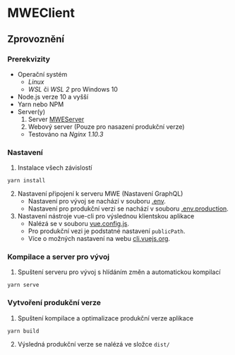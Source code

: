 # MWEClient

## Zprovoznění

### Prerekvizity
- Operační systém
  - _Linux_ 
  - _WSL_ či _WSL 2_ pro Windows 10 
- Node.js verze 10 a vyšší
- Yarn nebo NPM
- Server(y) 
  1. Server [MWEServer](https://github.com/MWarCZ/MWEServer)
  2. Webový server (Pouze pro nasazení produkční verze)
    - Testováno na _Nginx 1.10.3_

### Nastavení
1. Instalace všech závislostí 
```
yarn install
```
2. Nastavení připojení k serveru MWE (Nastavení GraphQL)
   - Nastavení pro vývoj se nachází v souboru [.env](.env).
   - Nastavení pro produkční verzi se nachází v souboru [.env.production](.env.production).
3. Nastavení nástroje vue-cli pro výslednou klientskou aplikace 
   - Nalézá se v souboru [vue.config.js](vue.config.js).
   - Pro produkční vezi je podstatné nastavení `publicPath`.
   - Více o možných nastavení na webu [cli.vuejs.org](https://cli.vuejs.org/config/).

### Kompilace a server pro vývoj
1. Spuštení serveru pro vývoj s hlídáním změn a automatickou kompilací
```
yarn serve
```

### Vytvoření produkční verze
1. Spuštení kompilace a optimalizace produkční verze aplikace
```
yarn build
```
2. Výsledná produkční verze se nalézá ve složce `dist/`
